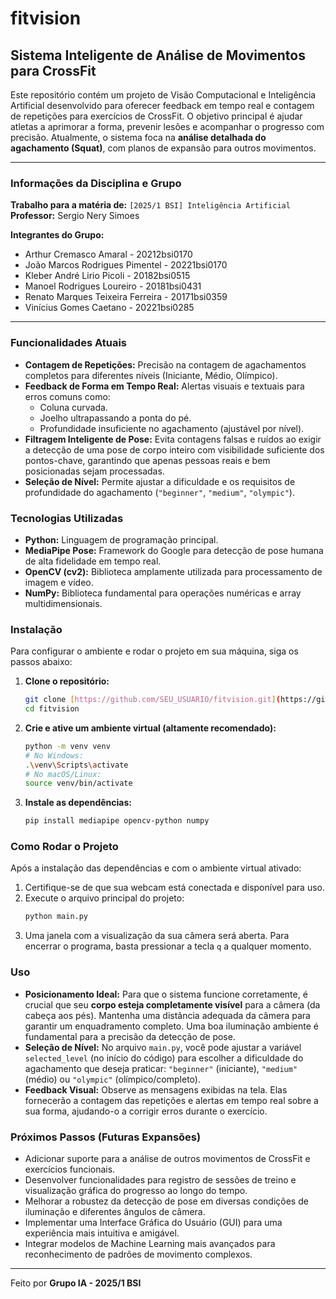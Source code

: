 # fitvision

## Sistema Inteligente de Análise de Movimentos para CrossFit

Este repositório contém um projeto de Visão Computacional e Inteligência Artificial desenvolvido para oferecer feedback em tempo real e contagem de repetições para exercícios de CrossFit. O objetivo principal é ajudar atletas a aprimorar a forma, prevenir lesões e acompanhar o progresso com precisão. Atualmente, o sistema foca na **análise detalhada do agachamento (Squat)**, com planos de expansão para outros movimentos.

---

### Informações da Disciplina e Grupo

**Trabalho para a matéria de:** `[2025/1 BSI] Inteligência Artificial`
**Professor:** Sergio Nery Simoes

**Integrantes do Grupo:**

* Arthur Cremasco Amaral - 20212bsi0170
* João Marcos Rodrigues Pimentel - 20221bsi0170
* Kleber André Lirio Picoli - 20182bsi0515
* Manoel Rodrigues Loureiro - 20181bsi0431
* Renato Marques Teixeira Ferreira - 20171bsi0359
* Vinícius Gomes Caetano - 20221bsi0285

---

### Funcionalidades Atuais

* **Contagem de Repetições:** Precisão na contagem de agachamentos completos para diferentes níveis (Iniciante, Médio, Olímpico).
* **Feedback de Forma em Tempo Real:** Alertas visuais e textuais para erros comuns como:
    * Coluna curvada.
    * Joelho ultrapassando a ponta do pé.
    * Profundidade insuficiente no agachamento (ajustável por nível).
* **Filtragem Inteligente de Pose:** Evita contagens falsas e ruídos ao exigir a detecção de uma pose de corpo inteiro com visibilidade suficiente dos pontos-chave, garantindo que apenas pessoas reais e bem posicionadas sejam processadas.
* **Seleção de Nível:** Permite ajustar a dificuldade e os requisitos de profundidade do agachamento (`"beginner"`, `"medium"`, `"olympic"`).

### Tecnologias Utilizadas

* **Python:** Linguagem de programação principal.
* **MediaPipe Pose:** Framework do Google para detecção de pose humana de alta fidelidade em tempo real.
* **OpenCV (cv2):** Biblioteca amplamente utilizada para processamento de imagem e vídeo.
* **NumPy:** Biblioteca fundamental para operações numéricas e array multidimensionais.

### Instalação

Para configurar o ambiente e rodar o projeto em sua máquina, siga os passos abaixo:

1.  **Clone o repositório:**
    ```bash
    git clone [https://github.com/SEU_USUARIO/fitvision.git](https://github.com/SEU_USUARIO/fitvision.git) # Lembre-se de alterar SEU_USUARIO pelo seu usuário do GitHub e o nome do repositório se for diferente.
    cd fitvision
    ```
2.  **Crie e ative um ambiente virtual (altamente recomendado):**
    ```bash
    python -m venv venv
    # No Windows:
    .\venv\Scripts\activate
    # No macOS/Linux:
    source venv/bin/activate
    ```
3.  **Instale as dependências:**
    ```bash
    pip install mediapipe opencv-python numpy
    ```

### Como Rodar o Projeto

Após a instalação das dependências e com o ambiente virtual ativado:

1.  Certifique-se de que sua webcam está conectada e disponível para uso.
2.  Execute o arquivo principal do projeto:
    ```bash
    python main.py
    ```
3.  Uma janela com a visualização da sua câmera será aberta. Para encerrar o programa, basta pressionar a tecla `q` a qualquer momento.

### Uso

* **Posicionamento Ideal:** Para que o sistema funcione corretamente, é crucial que seu **corpo esteja completamente visível** para a câmera (da cabeça aos pés). Mantenha uma distância adequada da câmera para garantir um enquadramento completo. Uma boa iluminação ambiente é fundamental para a precisão da detecção de pose.
* **Seleção de Nível:** No arquivo `main.py`, você pode ajustar a variável `selected_level` (no início do código) para escolher a dificuldade do agachamento que deseja praticar: `"beginner"` (iniciante), `"medium"` (médio) ou `"olympic"` (olímpico/completo).
* **Feedback Visual:** Observe as mensagens exibidas na tela. Elas fornecerão a contagem das repetições e alertas em tempo real sobre a sua forma, ajudando-o a corrigir erros durante o exercício.

### Próximos Passos (Futuras Expansões)

* Adicionar suporte para a análise de outros movimentos de CrossFit e exercícios funcionais.
* Desenvolver funcionalidades para registro de sessões de treino e visualização gráfica do progresso ao longo do tempo.
* Melhorar a robustez da detecção de pose em diversas condições de iluminação e diferentes ângulos de câmera.
* Implementar uma Interface Gráfica do Usuário (GUI) para uma experiência mais intuitiva e amigável.
* Integrar modelos de Machine Learning mais avançados para reconhecimento de padrões de movimento complexos.

---

Feito por **Grupo IA - 2025/1 BSI**

